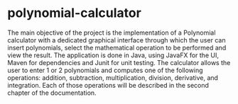# polynomial-calculator

The main objective of the project is the implementation of a Polynomial calculator with a dedicated graphical interface through which the user can insert polynomials, select the mathematical operation to be performed and view the result. The application is done in Java, using JavaFX for the UI, Maven for dependencies and Junit for unit testing. The calculator allows the user to enter 1 or 2 polynomials and computes one of the following operations: addition, subtraction, multiplication, division, derivative, and integration. Each of those operations will be described in the second chapter of the documentation.
